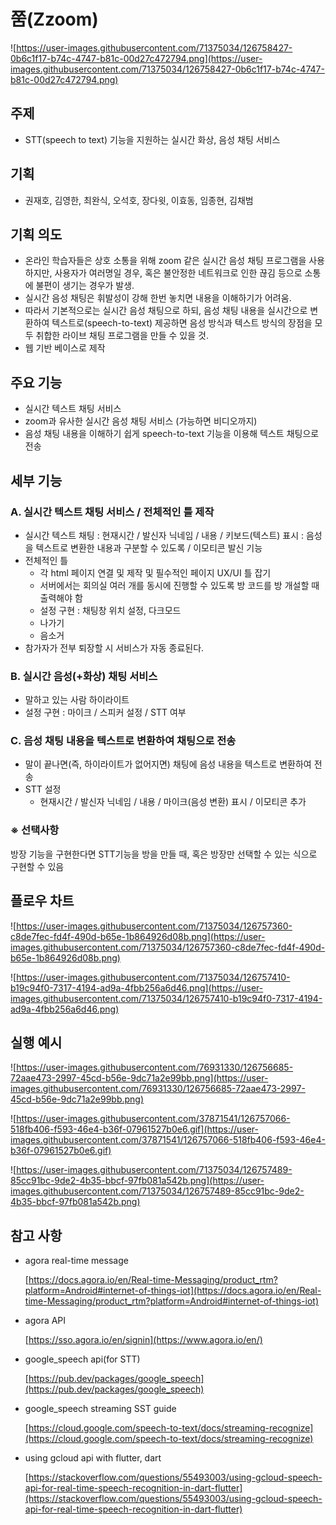 # 쭘(Zzoom)
![https://user-images.githubusercontent.com/71375034/126758427-0b6c1f17-b74c-4747-b81c-00d27c472794.png](https://user-images.githubusercontent.com/71375034/126758427-0b6c1f17-b74c-4747-b81c-00d27c472794.png)
## 주제

- STT(speech to text) 기능을 지원하는 실시간 화상, 음성 채팅 서비스

## 기획

- 권재호, 김영한, 최완식, 오석호, 장다윗, 이효동, 임종현, 김채범

## 기획 의도

- 온라인 학습자들은 상호 소통을 위해 zoom 같은 실시간 음성 채팅 프로그램을 사용하지만, 사용자가 여러명일 경우, 혹은 불안정한 네트워크로 인한 끊김 등으로 소통에 불편이 생기는 경우가 발생.
- 실시간 음성 채팅은 휘발성이 강해 한번 놓치면 내용을 이해하기가 어려움.
- 따라서 기본적으로는 실시간 음성 채팅으로 하되, 음성 채팅 내용을 실시간으로 변환하여 텍스트로(speech-to-text) 제공하면 음성 방식과 텍스트 방식의 장점을 모두 취합한 라이브 채팅 프로그램을 만들 수 있을 것.
- 웹 기반 베이스로 제작

## 주요 기능

- 실시간 텍스트 채팅 서비스
- zoom과 유사한 실시간 음성 채팅 서비스 (가능하면 비디오까지)
- 음성 채팅 내용을 이해하기 쉽게 speech-to-text 기능을 이용해 텍스트 채팅으로 전송

## 세부 기능

### A. 실시간 텍스트 채팅 서비스 / 전체적인 틀 제작

- 실시간 텍스트 채팅 : 현재시간 / 발신자 닉네임 / 내용 / 키보드(텍스트) 표시 : 음성을 텍스트로 변환한 내용과 구분할 수 있도록 / 이모티콘 발신 기능
- 전체적인 틀
    - 각 html 페이지 연결 및 제작 및 필수적인 페이지 UX/UI 틀 잡기
    - 서버에서는 회의실 여러 개를 동시에 진행할 수 있도록 방 코드를 방 개설할 때 출력해야 함
    - 설정 구현 :  채팅창 위치 설정, 다크모드
    - 나가기
    - 음소거
- 참가자가 전부 퇴장할 시 서비스가 자동 종료된다.

### B. 실시간 음성(+화상) 채팅 서비스

- 말하고 있는 사람 하이라이트
- 설정 구현 : 마이크 / 스피커 설정 / STT 여부

### C. 음성 채팅 내용을 텍스트로 변환하여 채팅으로 전송

- 말이 끝나면(즉, 하이라이트가 없어지면) 채팅에 음성 내용을 텍스트로 변환하여 전송
- STT 설정
    - 현재시간 / 발신자 닉네임 / 내용 / 마이크(음성 변환) 표시  / 이모티콘 추가

### ※ 선택사항

방장 기능을 구현한다면 STT기능을 방을 만들 때, 혹은 방장만 선택할 수 있는 식으로 구현할 수 있음

## 플로우 차트

![https://user-images.githubusercontent.com/71375034/126757360-c8de7fec-fd4f-490d-b65e-1b864926d08b.png](https://user-images.githubusercontent.com/71375034/126757360-c8de7fec-fd4f-490d-b65e-1b864926d08b.png)

![https://user-images.githubusercontent.com/71375034/126757410-b19c94f0-7317-4194-ad9a-4fbb256a6d46.png](https://user-images.githubusercontent.com/71375034/126757410-b19c94f0-7317-4194-ad9a-4fbb256a6d46.png)


## 실행 예시
![https://user-images.githubusercontent.com/76931330/126756685-72aae473-2997-45cd-b56e-9dc71a2e99bb.png](https://user-images.githubusercontent.com/76931330/126756685-72aae473-2997-45cd-b56e-9dc71a2e99bb.png)

![https://user-images.githubusercontent.com/37871541/126757066-518fb406-f593-46e4-b36f-07961527b0e6.gif](https://user-images.githubusercontent.com/37871541/126757066-518fb406-f593-46e4-b36f-07961527b0e6.gif)

![https://user-images.githubusercontent.com/71375034/126757489-85cc91bc-9de2-4b35-bbcf-97fb081a542b.png](https://user-images.githubusercontent.com/71375034/126757489-85cc91bc-9de2-4b35-bbcf-97fb081a542b.png)

## 참고 사항

- agora real-time message

    [https://docs.agora.io/en/Real-time-Messaging/product_rtm?platform=Android#internet-of-things-iot](https://docs.agora.io/en/Real-time-Messaging/product_rtm?platform=Android#internet-of-things-iot)

- agora API

    [https://sso.agora.io/en/signin](https://www.agora.io/en/)

- google_speech api(for STT)

    [https://pub.dev/packages/google_speech](https://pub.dev/packages/google_speech)

- google_speech streaming SST guide

    [https://cloud.google.com/speech-to-text/docs/streaming-recognize](https://cloud.google.com/speech-to-text/docs/streaming-recognize)

- using gcloud api with flutter, dart

    [https://stackoverflow.com/questions/55493003/using-gcloud-speech-api-for-real-time-speech-recognition-in-dart-flutter](https://stackoverflow.com/questions/55493003/using-gcloud-speech-api-for-real-time-speech-recognition-in-dart-flutter)
